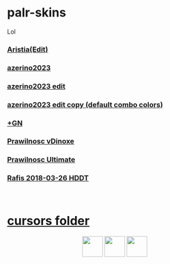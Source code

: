 # palr-skins
Lol
### [Aristia(Edit)](https://palr.s-ul.eu/clFxDobX)

### [azerino2023](https://palr.s-ul.eu/wSXzcX8v)

### [azerino2023 edit](https://palr.s-ul.eu/rvBOiyeK)

### [azerino2023 edit copy (default combo colors)](https://palr.s-ul.eu/XtECnafx)

### [+GN](https://palr.s-ul.eu/5P95abCT)

### [Prawilnosc vDinoxe](https://palr.s-ul.eu/eiZQsDMg)

### [Prawilnosc Ultimate](https://palr.s-ul.eu/xrW8BNpW)

### [Rafis 2018-03-26 HDDT](https://palr.s-ul.eu/kwoV9Z7e)
&nbsp;
# [cursors folder](https://palr.s-ul.eu/ImIop9P5)

<p align="center">
<a href="https://osu.ppy.sh/users/15429006"><img src="https://upload.wikimedia.org/wikipedia/commons/thumb/1/1e/Osu%21_Logo_2016.svg/1024px-Osu%21_Logo_2016.svg.png" width="48"></a>
<a href="https://www.youtube.com/@palr8132"><img src="https://upload.wikimedia.org/wikipedia/commons/thumb/d/d1/Youtube-variation.png/640px-Youtube-variation.png" width="48"></a>
<a href="https://www.twitch.tv/ppalr"><img src="https://www.freepnglogos.com/uploads/purple-twitch-logo-png-18.png" width="48"></a>
</p>

